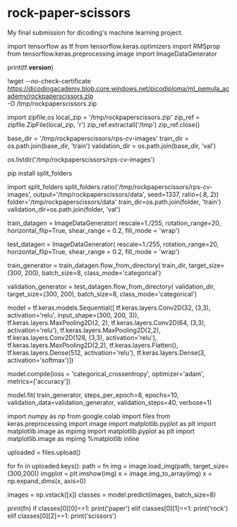 # rock-paper-scissors
My final submission for dicoding's machine learning project.

import tensorflow as tf
from tensorflow.keras.optimizers import RMSprop
from tensorflow.keras.preprocessing.image import ImageDataGenerator

print(tf.__version__)

!wget --no-check-certificate \
  https://dicodingacademy.blob.core.windows.net/picodiploma/ml_pemula_academy/rockpaperscissors.zip \
  -O /tmp/rockpaperscissors.zip

import zipfile,os
local_zip = '/tmp/rockpaperscissors.zip'
zip_ref = zipfile.ZipFile(local_zip, 'r')
zip_ref.extractall('/tmp')
zip_ref.close()
 
base_dir = '/tmp/rockpaperscissors/rps-cv-images'
train_dir = os.path.join(base_dir, 'train')
validation_dir = os.path.join(base_dir, 'val')

os.listdir('/tmp/rockpaperscissors/rps-cv-images')

pip install split_folders

import split_folders
split_folders.ratio('/tmp/rockpaperscissors/rps-cv-images', output='/tmp/rockpaperscissors/data', seed=1337, ratio=(.8,.2))
folder='/tmp/rockpaperscissors/data'
train_dir=os.path.join(folder, 'train')
validation_dir=os.path.join(folder, 'val')

train_datagen = ImageDataGenerator(
                rescale=1./255,
                rotation_range=20,
                horizontal_flip=True,
                shear_range = 0.2,
                fill_mode = 'wrap')
 
test_datagen = ImageDataGenerator(
               rescale=1./255,
               rotation_range=20,
               horizontal_flip=True,
               shear_range = 0.2,
               fill_mode = 'wrap')

train_generator = train_datagen.flow_from_directory(
        train_dir,
        target_size=(300, 200),
        batch_size=8,
        class_mode='categorical')
 
validation_generator = test_datagen.flow_from_directory(
        validation_dir,
        target_size=(300, 200),
        batch_size=8,
        class_mode='categorical')

model = tf.keras.models.Sequential([
    tf.keras.layers.Conv2D(32, (3,3), activation='relu', input_shape=(300, 200, 3)),
    tf.keras.layers.MaxPooling2D(2, 2),
    tf.keras.layers.Conv2D(64, (3,3), activation='relu'),
    tf.keras.layers.MaxPooling2D(2,2),
    tf.keras.layers.Conv2D(128, (3,3), activation='relu'),
    tf.keras.layers.MaxPooling2D(2,2),
    tf.keras.layers.Flatten(),
    tf.keras.layers.Dense(512, activation='relu'),
    tf.keras.layers.Dense(3, activation='softmax')])

model.compile(loss = 'categorical_crossentropy', optimizer='adam', metrics=['accuracy'])

model.fit(
      train_generator,
      steps_per_epoch=8,
      epochs=10,
      validation_data=validation_generator,
      validation_steps=40,
      verbose=1)

import numpy as np
from google.colab import files
from keras.preprocessing import image
import matplotlib.pyplot as plt
import matplotlib.image as mpimg
import matplotlib.pyplot as plt
import matplotlib.image as mpimg
%matplotlib inline

uploaded = files.upload()

for fn in uploaded.keys():
  path = fn
  img = image.load_img(path, target_size=(300,200))
  imgplot = plt.imshow(img)
  x = image.img_to_array(img)
  x = np.expand_dims(x, axis=0)
 
  images = np.vstack([x])
  classes = model.predict(images, batch_size=8)
  
print(fn)
if classes[0][0]==1:
  print('paper')
elif classes[0][1]==1:
  print('rock')
elif classes[0][2]==1:
  print('scissors')

